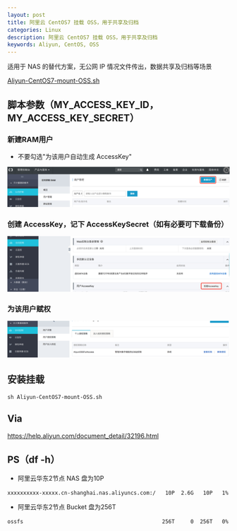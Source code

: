 ```yaml
---
layout: post
title: 阿里云 CentOS7 挂载 OSS，用于共享及归档
categories: Linux
description: 阿里云 CentOS7 挂载 OSS，用于共享及归档
keywords: Aliyun, CentOS, OSS
---
```


适用于 NAS 的替代方案，无公网 IP 情况文件传出，数据共享及归档等场景

[Aliyun-CentOS7-mount-OSS.sh](/images/posts/2018/07/Aliyun-CentOS7-mount-OSS.sh)

## 脚本参数（MY_ACCESS_KEY_ID，MY_ACCESS_KEY_SECRET）

### 新建RAM用户

- 不要勾选"为该用户自动生成 AccessKey"

![](/images/posts/2018/07/QQ20180722-092649@2x.png)

### 创建 AccessKey，记下 AccessKeySecret（如有必要可下载备份）

![](/images/posts/2018/07/QQ20180722-093116@2x.png)

### 为该用户赋权

![](/images/posts/2018/07/QQ20180722-100908@2x.png)


## 安装挂载

`sh Aliyun-CentOS7-mount-OSS.sh`


## Via

<https://help.aliyun.com/document_detail/32196.html>


## PS（df -h）

- 阿里云华东2节点 NAS 盘为10P

`xxxxxxxxxx-xxxxx.cn-shanghai.nas.aliyuncs.com:/   10P  2.6G   10P   1%`

- 阿里云华东2节点 Bucket 盘为256T

`ossfs                                            256T     0  256T   0%`
